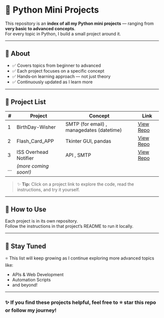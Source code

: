 # 🐍 Python Mini Projects

This repository is an **index of all my Python mini projects** — ranging from **very basic to advanced concepts**.  
For every topic  in Python, I build a small project around it.

---

## 📌 About
- ✅ Covers topics from beginner to advanced
- ✅ Each project focuses on a specific concept
- ✅ Hands‑on learning approach — not just theory
- ✅ Continuously updated as I learn more

---

## 📂 Project List

| # | Project | Concept | Link |
|---|---------|---------|------|
| 1 | BirthDay-Wisher | SMTP (for email) , managedates (datetime)| [View Repo](https://github.com/Rehanabbaxi/BirthDay-Wisher) |
| 2 | Flash_Card_APP | Tkinter GUI, pandas | [View Repo](https://github.com/Rehanabbaxi/Flash_Card_APP) |
| 3 | ISS Overhead Notifier | API , SMTP | [View Repo](https://github.com/Rehanabbaxi/ISS-Overhead-Notifier/tree/main) |
| … | *(more coming soon!)* | | |

> ✨ **Tip:** Click on a project link to explore the code, read the instructions, and try it yourself.

---

## 🚀 How to Use
Each project is in its own repository.  
Follow the instructions in that project’s README to run it locally.

---

## 📌 Stay Tuned
⭐ This list will keep growing as I continue exploring more advanced topics like:
- APIs & Web Development
- Automation Scripts
- and beyond!

---

### ✨ If you find these projects helpful, feel free to ⭐ star this repo or follow my journey!
